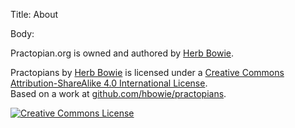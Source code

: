 Title: About

Body:

Practopian.org is owned and authored by <a href="http://www.herbbowie.com" target="ref">Herb Bowie</a>.

<p><span xmlns:dct="http://purl.org/dc/terms/" href="http://purl.org/dc/dcmitype/Text" property="dct:title" rel="dct:type">Practopians</span> by <a xmlns:cc="http://creativecommons.org/ns#" target="ref" href="http://www.herbbowie.com" property="cc:attributionName" rel="cc:attributionURL">Herb Bowie</a> is licensed under a <a rel="license" target="ref" href="http://creativecommons.org/licenses/by-sa/4.0/">Creative Commons Attribution-ShareAlike 4.0 International License</a>.<br />Based on a work at <a xmlns:dct="http://purl.org/dc/terms/" target="ref" href="https://github.com/hbowie/practopians" rel="dct:source">github.com/hbowie/practopians</a>.</p>

<p><a rel="license" href="http://creativecommons.org/licenses/by-sa/4.0/"><img alt="Creative Commons License" style="border-width:0" src="https://i.creativecommons.org/l/by-sa/4.0/88x31.png" /></a></p>

